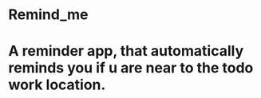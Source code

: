 # Remind_me
# A reminder app, that automatically reminds you if u are near to the todo work location.
